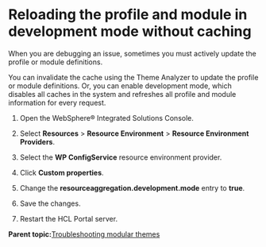 # Reloading the profile and module in development mode without caching 

When you are debugging an issue, sometimes you must actively update the profile or module definitions.

You can invalidate the cache using the Theme Analyzer to update the profile or module definitions. Or, you can enable development mode, which disables all caches in the system and refreshes all profile and module information for every request.

1.  Open the WebSphere® Integrated Solutions Console.

2.  Select **Resources** \> **Resource Environment** \> **Resource Environment Providers**.

3.  Select the **WP ConfigService** resource environment provider.

4.  Click **Custom properties**.

5.  Change the **resourceaggregation.development.mode** entry to **true**.

6.  Save the changes.

7.  Restart the HCL Portal server.


**Parent topic:**[Troubleshooting modular themes ](../dev-theme/themeopt_mod_debug_ovr.md)

